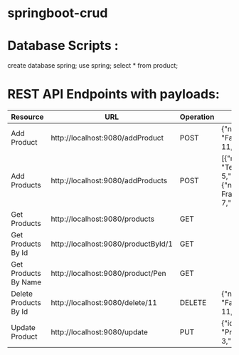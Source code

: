 # springboot-crud

# Database Scripts :
create database spring;
use spring;
select * from product;

# REST API Endpoints with payloads:
Resource | URL                                       | Operation                                                  | Paylaod                                                                            |
-------- |-------------------------------------------|------------------------------------------------------------|------------------------------------------------------------------------------------|
Add Product | http://localhost:9080/addProduct          | POST                                                       | {"name": "Fan","quantity": 11,"price": 800}                                                     
Add Products | http://localhost:9080/addProducts         | POST                                                       |  [{"name": "Tent","quantity": 5,"price": 250},{"name": "Photo Frame","quantity": 7,"price": 14}] 
Get Products | http://localhost:9080/products            | GET                                                        |
Get Products By Id | http://localhost:9080/productById/1       | GET                                                        |
Get Products By Name | http://localhost:9080/product/Pen         | GET |
Delete Products By Id| http://localhost:9080/delete/11           | DELETE | {"name": "Fan","quantity": 11,"price": 800}                
Update Product | http://localhost:9080/update              | PUT | {"id": 4,"name": "Projector","quantity": 3,"price": 999.0} 



